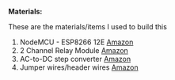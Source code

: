 **Materials:**

These are the materials/items I used to build this

1. NodeMCU - ESP8266 12E [Amazon](https://www.amazon.com/gp/product/B010N1SPRK/ref=ppx_yo_dt_b_asin_title_o01_s00?ie=UTF8&psc=1)
2. 2 Channel Relay Module [Amazon](https://www.amazon.com/gp/product/B0057OC6D8/ref=ppx_yo_dt_b_asin_title_o06_s00?ie=UTF8&psc=1)
3. AC-to-DC step converter [Amazon](https://www.amazon.com/gp/product/B00BXAM694/ref=ppx_yo_dt_b_asin_image_o00_s00?ie=UTF8&psc=1)
4. Jumper wires/header wires [Amazon](https://www.amazon.com/gp/product/B06XRV92ZB/ref=ppx_yo_dt_b_asin_title_o02_s00?ie=UTF8&psc=1)


